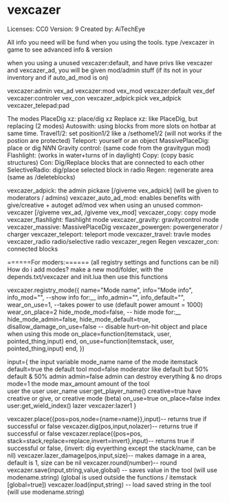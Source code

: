 # vexcazer

Licenses: CC0
Version: 9
Created by: AiTechEye

All info you need will be fund when you using the tools.
type /vexcazer in game to see advanced info & version

when you using a unused vexcazer:default, and have privs like vexcazer and vexcazer_ad, you will be given mod/admin stuff (if its not in your inventory and if auto_ad_mod is on)

vexcazer:admin vex_ad
vexcazer:mod vex_mod
vexcazer:default vex_def
vexcazer:controler vex_con
vexcazer_adpick:pick vex_adpick
vexcazer_telepad:pad


The modes
PlaceDig xz:	place/dig xz
Replace xz:	like PlaceDig, but replacing (2 modes)
Autoswith:	using blocks from more slots on hotbar at same time.
Travel1/2:	set position1/2 like a /sethome1/2 (will not works if the postion are protected)
Teleport:		yourself or an object
MassivePlaceDig:	place or dig N*N*N
Gravity control:	(same code from the gravitygun mod)
Flashlight:	(works in water+turns of in daylight)
Copy:		(copy basic structures)
Con:		Dig/Replace blocks that are connected to each other
SelectiveRadio:	dig/place selected block in radio
Regen:		regenerate area (same as /deleteblocks)


vexcazer_adpick:		the admin pickaxe [/giveme vex_adpick] (will be given to moderators / admins)
vexcazer_auto_ad_mod:	enables benefits with give/creative + autoget ad/mod vex when using an unused common-vexcazer [/giveme vex_ad, /giveme vex_mod]
vexcazer_copy:		copy mode
vexcazer_flashlight:	flashlight mode
vexcazer_gravity:		gravitycontrol mode
vexcazer_massive:		MassivePlaceDig
vexcazer_powergen:	powergenerator / charger
vexcazer_teleport:		teleport mode
vexcazer_travel:		travle modes
vexcazer_radio		radio/selective radio
vexcazer_regen		Regen
vexcazer_con:		connected blocks

======For moders:====== (all registry settings and functions can be nil)
How do i add modes?
make a new mod/folder, with the depends.txt/vexcazer and init.lua then use this functions


vexcazer.registry_mode({
	name="Mode name",
	info="Mode info",
	info_mod="",			--show info for:__
	info_admin="",
	info_default="",
	wear_on_use=1,			--takes power to use (default power amount = 1000)
	wear_on_place=2
	hide_mode_mod=false,		-- hide mode for:__
	hide_mode_admin=false,
	hide_mode_default=true,
	disallow_damage_on_use=false	-- disable hurt-on-hit object and place when using this mode
	on_place=function(itemstack, user, pointed_thing,input) end,
	on_use=function(itemstack, user, pointed_thing,input) end,
})

input={			the input variable
	mode_name	name of the mode
	itemstack
	default=true	the default tool
	mod=false	moderator like default but 50% default & 50% admin
	admin=false	admin can destroy everything & no drops
	mode=1		the mode
	max_amount	amount of the tool	
	user		the user
	user_name	user:get_player_name()
	creative=true	have creative or give, or creative mode (beta)
	on_use=true
	on_place=false
	index		user:get_wield_index()
	lazer		vexcazer:lazer1
}

vexcazer.place({pos=pos,node={name=name}},input)-- returns true if successful or false
vexcazer.dig(pos,input,nolazer)-- returns true if successful or false
vexcazer.replace({pos=pos, stack=stack,replace=replace,invert=invert},input)-- returns true if successful or false, (invert: dig evyerthing except the stack/name, can be nil)
vexcazer.lazer_damage(pos,input,size)-- makes damage in a area, default is 1, size can be nil 
vexcazer.round(number)-- round
vexcazer.save(input,string,value,global) -- saves value in the tool (will use modename.string) (global is used outside the functions / itemstack [global=true])
vexcazer.load(input,string) -- load saved string in the tool (will use modename.string)

